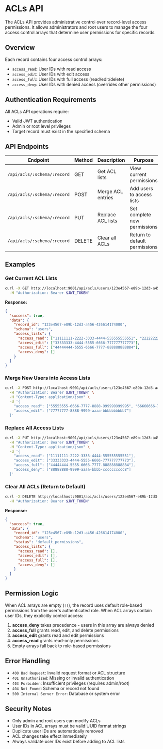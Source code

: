 # ACLs API

The ACLs API provides administrative control over record-level access permissions. It allows administrators and root users to manage the four access control arrays that determine user permissions for specific records.

## Overview

Each record contains four access control arrays:
- `access_read`: User IDs with read access
- `access_edit`: User IDs with edit access  
- `access_full`: User IDs with full access (read/edit/delete)
- `access_deny`: User IDs with denied access (overrides other permissions)

## Authentication Requirements

All ACLs API operations require:
- Valid JWT authentication
- Admin or root level privileges
- Target record must exist in the specified schema

## API Endpoints

| Endpoint | Method | Description | Purpose |
|----------|--------|-------------|---------|
| `/api/acls/:schema/:record` | GET | Get ACL lists | View current permissions |
| `/api/acls/:schema/:record` | POST | Merge ACL entries | Add users to access lists |
| `/api/acls/:schema/:record` | PUT | Replace ACL lists | Set complete new permissions |
| `/api/acls/:schema/:record` | DELETE | Clear all ACLs | Return to default permissions |

## Examples

### Get Current ACL Lists

```bash
curl -X GET http://localhost:9001/api/acls/users/123e4567-e89b-12d3-a456-426614174000 \
  -H "Authorization: Bearer $JWT_TOKEN"
```

**Response:**
```json
{
  "success": true,
  "data": {
    "record_id": "123e4567-e89b-12d3-a456-426614174000",
    "schema": "users",
    "access_lists": {
      "access_read": ["11111111-2222-3333-4444-555555555551", "22222222-3333-4444-5555-666666666662"],
      "access_edit": ["33333333-4444-5555-6666-777777777773"],
      "access_full": ["44444444-5555-6666-7777-888888888884"],
      "access_deny": []
    }
  }
}
```

### Merge New Users into Access Lists

```bash
curl -X POST http://localhost:9001/api/acls/users/123e4567-e89b-12d3-a456-426614174000 \
  -H "Authorization: Bearer $JWT_TOKEN" \
  -H "Content-Type: application/json" \
  -d '{
    "access_read": ["55555555-6666-7777-8888-999999999995", "66666666-7777-8888-9999-aaaaaaaaaaa6"],
    "access_edit": ["77777777-8888-9999-aaaa-bbbbbbbbbb7"]
  }'
```

### Replace All Access Lists

```bash
curl -X PUT http://localhost:9001/api/acls/users/123e4567-e89b-12d3-a456-426614174000 \
  -H "Authorization: Bearer $JWT_TOKEN" \
  -H "Content-Type: application/json" \
  -d '{
    "access_read": ["11111111-2222-3333-4444-555555555551"],
    "access_edit": ["33333333-4444-5555-6666-777777777773"],
    "access_full": ["44444444-5555-6666-7777-888888888884"],
    "access_deny": ["88888888-9999-aaaa-bbbb-cccccccccc8"]
  }'
```

### Clear All ACLs (Return to Default)

```bash
curl -X DELETE http://localhost:9001/api/acls/users/123e4567-e89b-12d3-a456-426614174000 \
  -H "Authorization: Bearer $JWT_TOKEN"
```

**Response:**
```json
{
  "success": true,
  "data": {
    "record_id": "123e4567-e89b-12d3-a456-426614174000",
    "schema": "users",
    "status": "default_permissions",
    "access_lists": {
      "access_read": [],
      "access_edit": [],
      "access_full": [],
      "access_deny": []
    }
  }
}
```

## Permission Logic

When ACL arrays are empty (`[]`), the record uses default role-based permissions from the user's authenticated role. When ACL arrays contain user IDs, they explicitly control access:

1. **access_deny** takes precedence - users in this array are always denied
2. **access_full** grants read, edit, and delete permissions
3. **access_edit** grants read and edit permissions  
4. **access_read** grants read-only permissions
5. Empty arrays fall back to role-based permissions

## Error Handling

- `400 Bad Request`: Invalid request format or ACL structure
- `401 Unauthorized`: Missing or invalid authentication
- `403 Forbidden`: Insufficient privileges (requires admin/root)
- `404 Not Found`: Schema or record not found
- `500 Internal Server Error`: Database or system error

## Security Notes

- Only admin and root users can modify ACLs
- User IDs in ACL arrays must be valid UUID format strings
- Duplicate user IDs are automatically removed
- ACL changes take effect immediately
- Always validate user IDs exist before adding to ACL lists